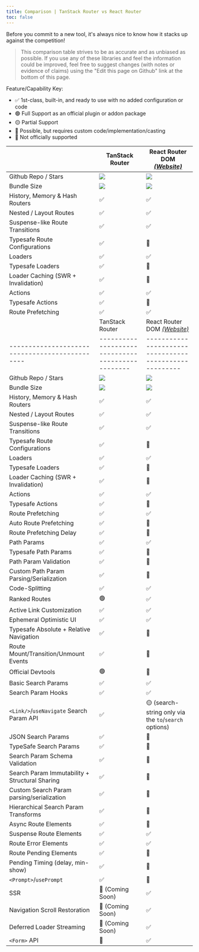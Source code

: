 ```yaml
---
title: Comparison | TanStack Router vs React Router
toc: false
---
```


Before you commit to a new tool, it's always nice to know how it stacks up against the competition!

> This comparison table strives to be as accurate and as unbiased as possible. If you use any of these libraries and feel the information could be improved, feel free to suggest changes (with notes or evidence of claims) using the "Edit this page on Github" link at the bottom of this page.

Feature/Capability Key:

- ✅ 1st-class, built-in, and ready to use with no added configuration or code
- 🟢 Full Support as an official plugin or addon package
- 🟡 Partial Support
- 🔶 Possible, but requires custom code/implementation/casting
- 🛑 Not officially supported

|                                                | TanStack Router                                | React Router DOM [_(Website)_][react-router]          |
| ---------------------------------------------- | ---------------------------------------------- | ----------------------------------------------------- |
| Github Repo / Stars                            | [![][stars-tanstack-router]][gh-tanstack-router]  | [![][stars-react-router]][gh-react-router]            |
| Bundle Size                                    | [![][bp-tanstack-router]][bpl-tanstack-router] | [![][bp-react-router]][bpl-react-router]              |
| History, Memory & Hash Routers                 | ✅                                             | ✅                                                    |
| Nested / Layout Routes                         | ✅                                             | ✅                                                    |
| Suspense-like Route Transitions                | ✅                                             | ✅                                                    |
| Typesafe Route Configurations                  | ✅                                             | 🛑                                                    |
| Loaders                                        | ✅                                             | ✅                                                    |
| Typesafe Loaders                               | ✅                                             | 🔶                                                    |
| Loader Caching (SWR + Invalidation)            | ✅                                             | 🛑                                                    |
| Actions                                        | ✅                                             | ✅                                                    |
| Typesafe Actions                               | ✅                                             | 🔶                                                    |
| Route Prefetching                              | ✅                                             | ✅                                                    |
|                                                | TanStack Router                                  | React Router DOM [_(Website)_][react-router]          |
| ---------------------------------------------- | ------------------------------------------------ | ----------------------------------------------------- |
| Github Repo / Stars                            | [![][stars-tanstack-router]][gh-tanstack-router] | [![][stars-react-router]][gh-react-router]            |
| Bundle Size                                    | [![][bp-tanstack-router]][bpl-tanstack-router]   | [![][bp-react-router]][bpl-react-router]              |
| History, Memory & Hash Routers                 | ✅                                               | ✅                                                    |
| Nested / Layout Routes                         | ✅                                               | ✅                                                    |
| Suspense-like Route Transitions                | ✅                                               | ✅                                                    |
| Typesafe Route Configurations                  | ✅                                               | 🛑                                                    |
| Loaders                                        | ✅                                               | ✅                                                    |
| Typesafe Loaders                               | ✅                                               | 🔶                                                    |
| Loader Caching (SWR + Invalidation)            | ✅                                               | 🛑                                                    |
| Actions                                        | ✅                                               | ✅                                                    |
| Typesafe Actions                               | ✅                                               | 🔶                                                    |
| Route Prefetching                              | ✅                                               | ✅                                                    |
| Auto Route Prefetching                         | ✅                                               | 🛑                                                    |
| Route Prefetching Delay                        | ✅                                               | 🔶                                                    |
| Path Params                                    | ✅                                               | ✅                                                    |
| Typesafe Path Params                           | ✅                                               | 🛑                                                    |
| Path Param Validation                          | ✅                                               | 🛑                                                    |
| Custom Path Param Parsing/Serialization        | ✅                                               | 🛑                                                    |
| Code-Splitting                                 | ✅                                               | ✅                                                    |
| Ranked Routes                                  | 🟢                                               | ✅                                                    |
| Active Link Customization                      | ✅                                               | ✅                                                    |
| Ephemeral Optimistic UI                        | ✅                                               | ✅                                                    |
| Typesafe Absolute + Relative Navigation        | ✅                                               | 🛑                                                    |
| Route Mount/Transition/Unmount Events          | ✅                                               | 🛑                                                    |
| Official Devtools                              | 🟢                                               | 🛑                                                    |
| Basic Search Params                            | ✅                                               | ✅                                                    |
| Search Param Hooks                             | ✅                                               | ✅                                                    |
| `<Link/>`/`useNavigate` Search Param API       | ✅                                               | 🟡 (search-string only via the `to`/`search` options) |
| JSON Search Params                             | ✅                                               | 🔶                                                    |
| TypeSafe Search Params                         | ✅                                               | 🛑                                                    |
| Search Param Schema Validation                 | ✅                                               | 🛑                                                    |
| Search Param Immutability + Structural Sharing | ✅                                               | 🛑                                                    |
| Custom Search Param parsing/serialization      | ✅                                               | 🔶                                                    |
| Hierarchical Search Param Transforms           | ✅                                               | 🛑                                                    |
| Async Route Elements                           | ✅                                               | 🛑                                                    |
| Suspense Route Elements                        | ✅                                               | ✅                                                    |
| Route Error Elements                           | ✅                                               | ✅                                                    |
| Route Pending Elements                         | ✅                                               | 🛑                                                    |
| Pending Timing (delay, min-show)               | ✅                                               | 🛑                                                    |
| `<Prompt>`/`usePrompt`                         | ✅                                               | 🔶                                                    |
| SSR                                            | 🛑 (Coming Soon)                                 | ✅                                                    |
| Navigation Scroll Restoration                  | 🛑 (Coming Soon)                                 | ✅                                                    |
| Deferred Loader Streaming                      | 🛑 (Coming Soon)                                 | ✅                                                    |
| `<Form>` API                                   | 🛑                                               | ✅                                                    |


[bp-tanstack-router]: https://badgen.net/bundlephobia/minzip/@tanstack/react-router@alpha?label=💾
[bpl-tanstack-router]: https://bundlephobia.com/result?p=@tanstack/react-router@alpha
[gh-tanstack-router]: https://github.com/tanstack/router
[stars-tanstack-router]: https://img.shields.io/github/stars/tanstack/router?label=%F0%9F%8C%9F
[_]: _
[react-router]: https://github.com/remix-run/react-router
[bp-react-router]: https://badgen.net/bundlephobia/minzip/react-router-dom?label=💾
[bp-history]: https://badgen.net/bundlephobia/minzip/history?label=💾
[gh-react-router]: https://github.com/remix-run/react-router
[stars-react-router]: https://img.shields.io/github/stars/remix-run/react-router?label=%F0%9F%8C%9F
[bpl-react-router]: https://bundlephobia.com/result?p=react-router-dom
[bpl-history]: https://bundlephobia.com/result?p=history
